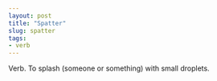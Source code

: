 ```yaml
---
layout: post
title: "Spatter"
slug: spatter
tags:
- verb
---
```


Verb. To splash (someone or something) with small droplets.
